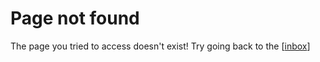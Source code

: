# Page not found

The page you tried to access doesn't exist! Try going back to the [[inbox]]

[//begin]: # "Autogenerated link references for markdown compatibility"
[inbox]: bubbles/inbox "Inbox"
[//end]: # "Autogenerated link references"